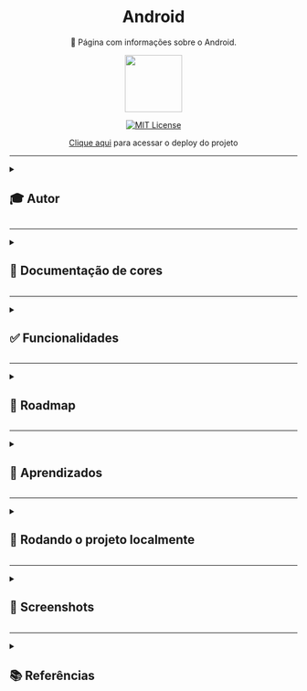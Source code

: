 <div align="center">
  
# Android
  
🤖 Página com informações sobre o Android.
  
  <img src="https://user-images.githubusercontent.com/70871620/193432750-af1519f1-b2b3-455b-aa7b-382a42fda6f9.gif" height="100px">

  
<br>
  
[![MIT License](https://img.shields.io/badge/License-MIT-green.svg)](https://choosealicense.com/licenses/mit/)
 
[Clique aqui](https://site-responsivo-android.vercel.app/) para acessar o deploy do projeto
  
</div>

---

<details>
<summary><h2>🎓 Autor</h2></summary>

<div align="left">
  
[Matheus Queiroz](https://github.com/matheusqueirozds) |  
:-------------------------:|
 <a href="https://github.com/matheusqueirozds"><img src="https://avatars.githubusercontent.com/u/70871620?v=4" width="100px;" alt="Foto do Matheus Queiroz no GitHub"/></a> |
  
</div>
</details>

---

<details>
<summary><h2>🎨 Documentação de cores</h2></summary>
<div>

| Cor | Hexadecimal |
| :---: | :---: |
| cor 0 | #c5ebd6 |
| cor 1 | #83e1ad | 
| cor 2 | #3ddc84 |
| cor 3 | #2fa866 |
| cor 4 | #1a5c37 |
| cor 5 | #063d1e |

</div>  
</details>

---

<details>
<summary><h2>✅ Funcionalidades</h2></summary>

Seguem as principais features acrescentadas nesse projeto:

-  [x] O site está responsivo
-  [x] As informações estão organizadas por seções
-  [x] O código está indentado e de fácil entendimento para futuras manutenções
-  [x] Foram utilizadas tags específicas do HTML5, explorando diversas possibilidades de formatação do site
-  [x] Existem contéudos de vídeo e imagem no site

</details>  
  
 --- 
 
<details>
<summary><h2>🚫 Roadmap</h2></summary>

Para concluir o projeto ainda pretendo:

-  [ ] Refatorar todo o código, baseado no clean code
-  [ ] Adicionar mais duas página dentro do projeto (Notícias e Contato)
-  [ ] Atualizar a paleta de cores, levando em consideração a experiência do usuário
-  [ ] Melhorar o SEO do site

</details>  
  
 --- 
 
<details>
<summary><h2>🎯 Aprendizados</h2></summary>

Esse foi o meu primeiro projeto, no qual apliquei os conhecimentos básicos adquiridos com HTML e CSS.

</details>    
  
 ---

<details>
<summary><h2>🔄 Rodando o projeto localmente</h2></summary>  
  
Clone o projeto via HTTPS

```bash
  git clone https://github.com/matheusqueirozds/site-responsivo-android.git
```

Entre no diretório do projeto

```bash
  cd site-responsivo-android
```

Inicie o servidor pelo Go Live, disponível após a intalação da extensão Live Server ([clique aqui](https://marketplace.visualstudio.com/items?itemName=ritwickdey.LiveServer) para baixar a extensão)

![image](https://user-images.githubusercontent.com/70871620/193433021-eda88178-eec1-4580-a768-0408298cb70e.png)

</details>  
  
 --- 
 
<details>
<summary><h2>🔳 Screenshots</h2></summary>

<div align="center">

| Home |
| --- |
| <img src="https://user-images.githubusercontent.com/70871620/193433467-cb69626d-0ab0-4135-82dc-a25ce107fc4e.jpeg" max-width="1220px" title="Site responsivo Android, feito por Matheus Queiroz"/> |
 
</div>
</details>

---

<details>
<summary><h2>📚 Referências</h2></summary>

- [Curso de HMTL e CSS - Prof. Gustavo Guanabara](https://github.com/gustavoguanabara/html-css)
- [Dan Morrill shows us the Android mascot that almost was](https://androidcommunity.com/dan-morrill-shows-us-the-android-mascot-that-almost-was-20130103/)
- [Irina Blok](https://www.irinablok.com/)
- [The next evolution of Android](https://www.youtube.com/watch?v=l2UDgpLz20M)
</details>
